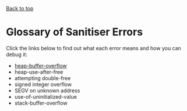 [Back to top](..)

# Glossary of Sanitiser Errors

Click the links below to find out what each error means and how you can debug it:

- [heap-buffer-overflow](heap-buffer-overflow)
- heap-use-after-free
- attempting double-free
- signed integer overflow
- SEGV on unknown address
- use-of-uninitialized-value
- stack-buffer-overflow